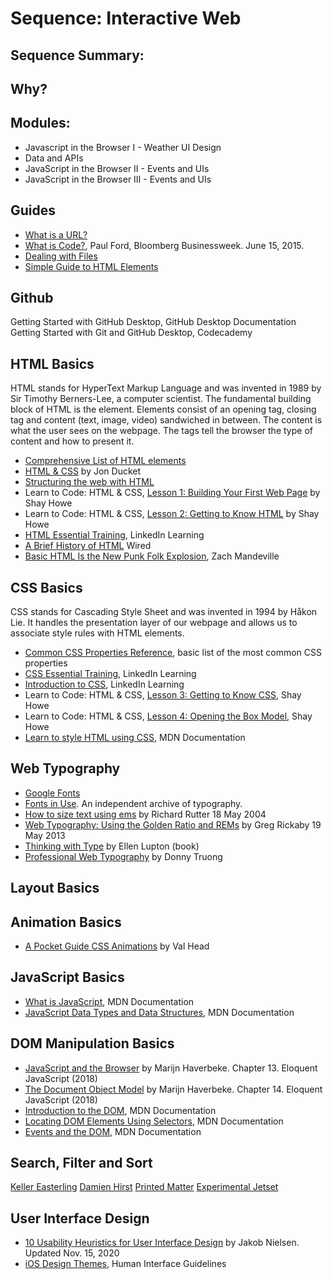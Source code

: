 # Sequence: Interactive Web
## Sequence Summary:
## Why?
## Modules:

* Javascript in the Browser I - Weather UI Design
* Data and APIs
* JavaScript in the Browser II - Events and UIs
* JavaScript in the Browser III - Events and UIs

## Guides

* [What is a URL?](https://developer.mozilla.org/en-US/docs/Learn/Common_questions/What_is_a_URL)
* [What is Code?](https://www.bloomberg.com/graphics/2015-paul-ford-what-is-code/), Paul Ford, Bloomberg Businessweek. June 15, 2015.
* [Dealing with Files](https://developer.mozilla.org/en-US/docs/Learn/Getting_started_with_the_web/Dealing_with_files)
* [Simple Guide to HTML <head> Elements](https://github.com/joshbuchea/HEAD)

## Github

Getting Started with GitHub Desktop, GitHub Desktop Documentation 
Getting Started with Git and GitHub Desktop, Codecademy

## HTML Basics
HTML stands for HyperText Markup Language and was invented in 1989 by Sir Timothy Berners-Lee, a computer scientist. The fundamental building block of HTML is the element. Elements consist of an opening tag, closing tag and content (text, image, video) sandwiched in between. The content is what the user sees on the webpage. The tags tell the browser the type of content and how to present it.

* [Comprehensive List of HTML elements](https://developer.mozilla.org/en-US/docs/Web/HTML/Element)
* [HTML & CSS](https://www.htmlandcssbook.com/) by Jon Ducket
* [Structuring the web with HTML](https://developer.mozilla.org/en-US/docs/Learn/HTML)
* Learn to Code: HTML & CSS, [Lesson 1: Building Your First Web Page](https://learn.shayhowe.com/html-css/building-your-first-web-page/) by Shay Howe
* Learn to Code: HTML & CSS, [Lesson 2: Getting to Know HTML](https://learn.shayhowe.com/html-css/getting-to-know-html/) by Shay Howe
* [HTML Essential Training](https://www.linkedin.com/learning/html-essential-training-4/what-is-html), LinkedIn Learning
* [A Brief History of HTML](https://www.wired.com/1997/04/a-brief-history-of-html/) Wired
* [Basic HTML Is the New Punk Folk Explosion](https://tilde.town/~zach/folk-html.html), Zach Mandeville

## CSS Basics
CSS stands for Cascading Style Sheet and was invented in 1994 by Håkon Lie. It handles the presentation layer of our webpage and allows us to associate style rules with HTML elements.

* [Common CSS Properties Reference](https://developer.mozilla.org/en-US/docs/Web/CSS/CSS_Properties_Reference), basic list of the most common CSS properties
* [CSS Essential Training](https://www.linkedin.com/learning/css-essential-training-3/styling-documents-consistently), LinkedIn Learning
* [Introduction to CSS](https://www.linkedin.com/learning/introduction-to-css), LinkedIn Learning
* Learn to Code: HTML & CSS, [Lesson 3: Getting to Know CSS](https://learn.shayhowe.com/html-css/getting-to-know-css/), Shay Howe
* Learn to Code: HTML & CSS, [Lesson 4: Opening the Box Model](https://learn.shayhowe.com/html-css/opening-the-box-model/), Shay Howe
* [Learn to style HTML using CSS](https://developer.mozilla.org/en-US/docs/Learn/CSS), MDN Documentation

## Web Typography

* [Google Fonts](https://fonts.google.com/)
* [Fonts in Use](https://fontsinuse.com/). An independent archive of typography.
* [How to size text using ems](http://clagnut.com/blog/348/) by Richard Rutter 18 May 2004
* [Web Typography: Using the Golden Ratio and REMs](https://gregrickaby.com/blog/using-the-golden-ratio-and-rems) by Greg Rickaby 19 May 2013
* [Thinking with Type](http://thinkingwithtype.com/) by Ellen Lupton (book)
* [Professional Web Typography](https://prowebtype.com/) by Donny Truong

## Layout Basics

## Animation Basics

* [A Pocket Guide CSS Animations]() by Val Head

## JavaScript Basics

* [What is JavaScript](), MDN Documentation
* [JavaScript Data Types and Data Structures](), MDN Documentation

## DOM Manipulation Basics

* [JavaScript and the Browser](https://eloquentjavascript.net/13_browser.html) by Marijn Haverbeke. Chapter 13. Eloquent JavaScript (2018)
* [The Document Object Model](https://eloquentjavascript.net/14_dom.html) by Marijn Haverbeke. Chapter 14. Eloquent JavaScript (2018)
* [Introduction to the DOM](), MDN Documentation
* [Locating DOM Elements Using Selectors](), MDN Documentation
* [Events and the DOM](), MDN Documentation

## Search, Filter and Sort

[Keller Easterling](http://kellereasterling.com/books)
[Damien Hirst](https://damienhirst.com/artworks/catalogue)
[Printed Matter](https://www.printedmatter.org/catalog)
[Experimental Jetset](http://www.jetset.nl/)

## User Interface Design

* [10 Usability Heuristics for User Interface Design](https://www.nngroup.com/articles/ten-usability-heuristics/) by Jakob Nielsen. Updated Nov. 15, 2020
* [iOS Design Themes](https://developer.apple.com/design/human-interface-guidelines/ios/overview/themes/), Human Interface Guidelines